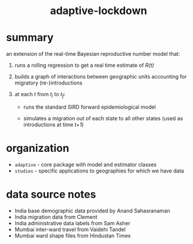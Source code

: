 <h1 align="center">adaptive-lockdown</h1>

# summary
an extension of the real-time Bayesian reproductive number model that: 
1. runs a rolling regression to get a real time estimate of <i>R(t)</i>
2. builds a graph of interactions between geographic units accounting for migratory (re-)introductions
3. at each <i>t</i> from <i>t<sub>i</sub></i> to <i>t<sub>f</sub></i>:

   - runs the standard SIRD forward epidemiological model 

   - simulates a migration out of each state to all other states (used as introductions at time <i>t+1</i>)

# organization
- `adaptive` - core package with model and estimator classes 
- `studies` - specific applications to geographies for which we have data

# data source notes
- India base demographic data provided by Anand Sahasranaman 
- India migration data from Clement
- India administrative data labels from Sam Asher
- Mumbai inter-ward travel from Vaidehi Tandel 
- Mumbai ward shape files from Hindustan Times

